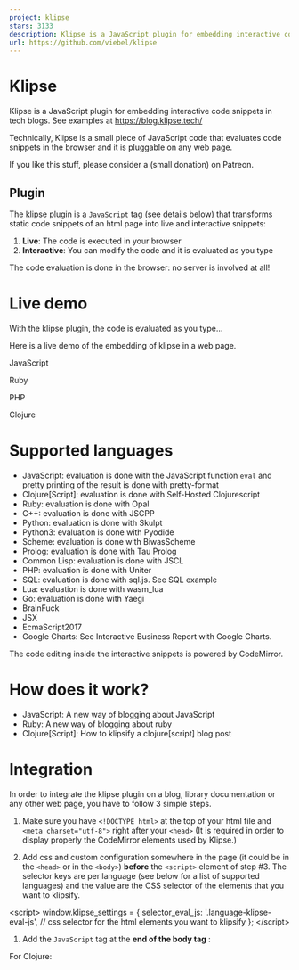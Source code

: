```yaml
---
project: klipse
stars: 3133
description: Klipse is a JavaScript plugin for embedding interactive code snippets in tech blogs.
url: https://github.com/viebel/klipse
---
```


Klipse
======

Klipse is a JavaScript plugin for embedding interactive code snippets in tech blogs. See examples at https://blog.klipse.tech/

Technically, Klipse is a small piece of JavaScript code that evaluates code snippets in the browser and it is pluggable on any web page.

If you like this stuff, please consider a (small donation) on Patreon.

Plugin
------

The klipse plugin is a `JavaScript` tag (see details below) that transforms static code snippets of an html page into live and interactive snippets:

1.  **Live**: The code is executed in your browser
2.  **Interactive**: You can modify the code and it is evaluated as you type

The code evaluation is done in the browser: no server is involved at all!

Live demo
=========

With the klipse plugin, the code is evaluated as you type...

Here is a live demo of the embedding of klipse in a web page.

JavaScript

Ruby

PHP

Clojure

Supported languages
===================

-   JavaScript: evaluation is done with the JavaScript function `eval` and pretty printing of the result is done with pretty-format
-   Clojure\[Script\]: evaluation is done with Self-Hosted Clojurescript
-   Ruby: evaluation is done with Opal
-   C++: evaluation is done with JSCPP
-   Python: evaluation is done with Skulpt
-   Python3: evaluation is done with Pyodide
-   Scheme: evaluation is done with BiwasScheme
-   Prolog: evaluation is done with Tau Prolog
-   Common Lisp: evaluation is done with JSCL
-   PHP: evaluation is done with Uniter
-   SQL: evaluation is done with sql.js. See SQL example
-   Lua: evaluation is done with wasm\_lua
-   Go: evaluation is done with Yaegi
-   BrainFuck
-   JSX
-   EcmaScript2017
-   Google Charts: See Interactive Business Report with Google Charts.

The code editing inside the interactive snippets is powered by CodeMirror.

How does it work?
=================

-   JavaScript: A new way of blogging about JavaScript
-   Ruby: A new way of blogging about ruby
-   Clojure\[Script\]: How to klipsify a clojure\[script\] blog post

Integration
===========

In order to integrate the klipse plugin on a blog, library documentation or any other web page, you have to follow 3 simple steps.

1.  Make sure you have `<!DOCTYPE html>` at the top of your html file and `<meta charset="utf-8">` right after your `<head>` (It is required in order to display properly the CodeMirror elements used by Klipse.)
    
2.  Add css and custom configuration somewhere in the page (it could be in the `<head>` or in the `<body>`) **before** the `<script>` element of step #3. The selector keys are per language (see below for a list of supported languages) and the value are the CSS selector of the elements that you want to klipsify.
    

<link rel\="stylesheet" type\="text/css" href\="https://storage.googleapis.com/app.klipse.tech/css/codemirror.css"\>

<script\>
    window.klipse\_settings \= {
        selector\_eval\_js: '.language-klipse-eval-js', // css selector for the html elements you want to klipsify
    };
</script\>

1.  Add the `JavaScript` tag at the **end of the body tag** :

For Clojure:

<script src\="https://storage.googleapis.com/app.klipse.tech/plugin/js/klipse\_plugin.js"\></script\>
</body\>

For other languages:

    <script src\="https://storage.googleapis.com/app.klipse.tech/plugin\_prod/js/klipse\_plugin.min.js"\></script\>
</body\>

Here is an interactive guide of the klipse snippets.

If you want to host Klipse JavaScript tag from your own server, see Host Klipse Locally.

If you want to use an older version of Klipse, see Use Older Versions.

JavaScript
----------

Here is the full interactive guide of the klipse `JavaScript` snippets.

<link rel\="stylesheet" type\="text/css" href\="https://storage.googleapis.com/app.klipse.tech/css/codemirror.css"\>

<script\>
    window.klipse\_settings \= {
        selector\_eval\_js: '.language-klipse-eval-js', // css selector for the html elements you want to klipsify
    };
</script\>
<script src\="https://storage.googleapis.com/app.klipse.tech/plugin\_prod/js/klipse\_plugin.min.js"\></script\>

Here is a jsfiddle with Klipse plugin for JavaScript. And here are detailed explanations about a JavaScript live code editor in a blog post.

Clojure and ClojureScript in a web page
---------------------------------------

> Pay attention: for Clojure interactive snippets, you must use the **non-minified** version of klipse as for the moment, self-host cljs doesn't support advanced compilation!

Here is the full interactive guide of the klipse `clojure` snippets.

You can manipulate the DOM inside KLIPSE: here is a tutorial.

<link rel\="stylesheet" type\="text/css" href\="https://storage.googleapis.com/app.klipse.tech/css/codemirror.css"\>

<script\>
    window.klipse\_settings \= {
        selector: '.language-klipse'// css selector for the html elements you want to klipsify
    };
</script\>
<script src\="https://storage.googleapis.com/app.klipse.tech/plugin/js/klipse\_plugin.js"\></script\>

ClojureScript project
---------------------

If you want to integrate Klipse inside a Clojurescript project, it is recommended to consume Klipse as a Clojurescript library like any other Clojurescript lib, just like this .

Inside your code you have to require two namespaces and call a function:

(ns my.project
  (:require \[klipse.run.plugin.plugin\] ;; this namespace initializes Klipse. We require it for its side effects
            \[klipse.plugin :as klipse-plugin\]))

(klipse-plugin/init #js {:selector ".language-klipse"
                         :selector\_reagent ".language-reagent"})

Here is an example of a tiny reagent demo project that integrates Klipse as a Clojurescript library.

Python
------

<link rel\="stylesheet" type\="text/css" href\="https://storage.googleapis.com/app.klipse.tech/css/codemirror.css"\>

<script\>
    window.klipse\_settings \= {
        selector\_eval\_python\_client: '.language-klipse-python', // css selector for the html elements you want to klipsify
    };
</script\>
<script src\="https://storage.googleapis.com/app.klipse.tech/plugin\_prod/js/klipse\_plugin.min.js"\></script\>

Python3 (numpy, pandas)
-----------------------

<link rel\="stylesheet" type\="text/css" href\="https://storage.googleapis.com/app.klipse.tech/css/codemirror.css"\>

<script\>
    window.klipse\_settings \= {
        selector\_pyodide: '.language-klipse-pyodide', // css selector for the html elements you want to klipsify
    };
</script\>
<script src\="https://storage.googleapis.com/app.klipse.tech/plugin\_prod/js/klipse\_plugin.min.js"\></script\>

Ruby
----

<link rel\="stylesheet" type\="text/css" href\="https://storage.googleapis.com/app.klipse.tech/css/codemirror.css"\>

<script\>
    window.klipse\_settings \= {
        selector\_eval\_ruby: '.language-klipse-eval-ruby', // css selector for the html elements you want to klipsify
    };
</script\>
<script src\="https://storage.googleapis.com/app.klipse.tech/plugin\_prod/js/klipse\_plugin.min.js"\></script\>

Lua
---

<link rel\="stylesheet" type\="text/css" href\="https://storage.googleapis.com/app.klipse.tech/css/codemirror.css"\>
<link rel\="stylesheet" type\="text/css" href\="https://storage.googleapis.com/app.klipse.tech/css/lua.css"\>

<script\>
    window.klipse\_settings \= {
        selector\_lua: '.language-klipse-lua', // css selector for the html elements you want to klipsify
    };
</script\>
<script src\="https://storage.googleapis.com/app.klipse.tech/plugin\_prod/js/klipse\_plugin.min.js"\></script\>

Go
--

<link rel\="stylesheet" type\="text/css" href\="https://storage.googleapis.com/app.klipse.tech/css/codemirror.css"\>

<script\>
    window.klipse\_settings \= {
        selector\_golang: '.language-klipse-go, // css selector for the html elements you want to klipsify
    };
</script\>
<script src\="https://storage.googleapis.com/app.klipse.tech/plugin\_prod/js/klipse\_plugin.min.js"\></script\>

Scheme
------

<link rel\="stylesheet" type\="text/css" href\="https://storage.googleapis.com/app.klipse.tech/css/codemirror.css"\>

<script\>
    window.klipse\_settings \= {
        selector\_eval\_scheme: '.language-klipse-eval-scheme', // css selector for the html elements you want to klipsify
    };
</script\>
<script src\="https://storage.googleapis.com/app.klipse.tech/plugin\_prod/js/klipse\_plugin.min.js"\></script\>

Prolog
------

Prolog code snippets are separated into two kinds:

-   Rules
-   Queries

In the query, you must omit the `?-` characters.

See A new way of blogging about Prolog for a full example and guide.

<link rel\="stylesheet" type\="text/css" href\="https://storage.googleapis.com/app.klipse.tech/css/codemirror.css"\>
<link rel\="stylesheet" type\="text/css" href\="https://storage.googleapis.com/app.klipse.tech/css/prolog.css"\>

<script\>
    window.klipse\_settings \= {
        selector\_prolog\_rules: '.language-prolog-rules', // css selector for the html elements that contain prolog rules
        selector\_prolog\_query: '.language-prolog-query', // css selector for the html elements that contain prolog queries
    };
</script\>
<script src\="https://storage.googleapis.com/app.klipse.tech/plugin\_prod/js/klipse\_plugin.min.js?v=7.7.1-a"\></script\>

Common Lisp
-----------

<link rel\="stylesheet" type\="text/css" href\="https://storage.googleapis.com/app.klipse.tech/css/codemirror.css"\>

<script\>
    window.klipse\_settings \= {
        selector\_eval\_clisp: '.language-klipse-eval-clisp', // css selector for the html elements you want to klipsify
    };
</script\>
<script src\="https://storage.googleapis.com/app.klipse.tech/plugin\_prod/js/klipse\_plugin.min.js"\></script\>

OCaml
-----

<link rel\="stylesheet" type\="text/css" href\="https://storage.googleapis.com/app.klipse.tech/css/codemirror.css"\>

<script\>
    window.klipse\_settings \= {
 	    selector\_eval\_ocaml: '.language-klipse-ocaml', // selector for ocaml evaluation snippets
	    selector\_transpile\_ocaml: '.language-transpile-ocaml' // selector for ocaml transpilation snippets
    };
</script\>
<script src\="https://storage.googleapis.com/app.klipse.tech/plugin\_prod/js/klipse\_plugin.min.js"\></script\>

ReasonML version 3
------------------

> Note: Code Snippets in Reason version 3 will automagically be upgraded to latest Reason version once a new version of Reason is released.

We have 4 kinds of ReasonML snippets:

1.  Code Evaluation
2.  Transpilation to JavaScript
3.  Transpilation to Ocaml
4.  Transpilation from Ocaml

Here is the JavaScript tag that you need to setup for embedding ReasonML snippets on your page:

<link rel\="stylesheet" type\="text/css" href\="https://storage.googleapis.com/app.klipse.tech/css/codemirror.css"\>

<script\>
    window.klipse\_settings \= {
 	     selector\_transpile\_reason\_3: '.language-transpile-reason', // selector for reason transpilation snippets
         selector\_transpile\_reason\_3\_to\_ocaml: '.language-transpile-reason-to-ocaml', // selector for reason transpilation into ocaml snippets
         selector\_eval\_reason\_3: '.language-klipse-reason',  // selector for reason evaluation snippets
         selector\_ocaml\_to\_reason: '.language-klipse-ocaml-to-reason' // selector for ocaml to reason snippets
   };
</script\>
<script src\="https://storage.googleapis.com/app.klipse.tech/plugin\_prod/js/klipse\_plugin.min.js"\></script\>

ReasonML - Old Syntax(deprecated)
---------------------------------

<link rel\="stylesheet" type\="text/css" href\="https://storage.googleapis.com/app.klipse.tech/css/codemirror.css"\>

<script\>
    window.klipse\_settings \= {
    	 selector\_transpile\_reason: '.language-transpile-reason', // selector for reason transpilation snippets
         selector\_transpile\_reason\_to\_ocaml: '.language-transpile-reason-to-ocaml', // selector for reason transpilation into ocaml snippets
         selector\_eval\_reason: '.language-klipse-reason' // selector for reason evaluation snippets
   };
</script\>
<script src\="https://storage.googleapis.com/app.klipse.tech/plugin\_prod/js/klipse\_plugin.min.js"\></script\>

SQL
---

<link rel\="stylesheet" type\="text/css" href\="https://storage.googleapis.com/app.klipse.tech/css/codemirror.css"\>
<link rel\="stylesheet" type\="text/css" href\="https://storage.googleapis.com/app.klipse.tech/css/sql.css"\>

<script\>
    window.klipse\_settings \= {
     selector\_sql: '.sql',
    };
</script\>
<script src\="https://storage.googleapis.com/app.klipse.tech/plugin\_prod/js/klipse\_plugin.min.js"\></script\>

PHP
---

<link rel\="stylesheet" type\="text/css" href\="https://storage.googleapis.com/app.klipse.tech/css/codemirror.css"\>

<script\>
    window.klipse\_settings \= {
        selector\_eval\_php: '.language-klipse-eval-php', // css selector for the html elements you want to klipsify
    };
</script\>
<script src\="https://storage.googleapis.com/app.klipse.tech/plugin\_prod/js/klipse\_plugin.min.js"\></script\>

https
-----

If your site runs under `https`, you need to load the klipse plugin from `https://storage.googleapis.com/app.klipse.tech` instead of `http://app.klipse.tech`.

The reason is that the klipse plugin is hosted on Google Cloud Storage and for the moment SSL is not supported for custom domains.

Configuration
-------------

The klipse plugin is configurable both at the level of the page and at the level of the snippet.

### Page level configuration

Here are the settings for the klipse plugin a page level:

window.klipse\_settings \= {
     eval\_idle\_msec: 20, // idle time in msec before the snippet is evaluated
     selector: '.language-klipse', // selector for Clojure evaluation snippets
     selector\_js: '.language-klipse-js', // selector for Clojure transpilation snippets
     selector\_reagent: '.language-reagent', // selector for reagent snippets
     selector\_google\_charts: '.language-google-charts' // selector for Google charts snippets
     selector\_oblivion: '.language-oblivion' // selector for oblivion snippets
     selector\_eval\_js: '.language-klipse-eval-js', // selector for JavaScript evaluation snippets
     selector\_eval\_ruby: '.language-klipse-eval-ruby', // selector for Ruby evaluation snippets
     selector\_lua: '.language-klipse-lua', // selector for lua evaluation snippets
     selector\_es2017: '.language-klipse-es2017', // selector for EcmaScript 2017 evaluation snippets
     selector\_jsx: '.language-klipse-jsx', // selector for JSX evaluation snippets
     selector\_transpile\_jsx: '.language-transpile-jsx', // selector for JSX transpilation snippets
     selector\_render\_jsx: '.language-render-jsx', // selector for JSX rendering snippets
     selector\_react: '.language-react', // selector for React snippets
     selector\_eval\_php: '.language-klipse-eval-php', // selector for PHP evaluation snippets
     selector\_eval\_markdown: '.language-klipse-markdown', // selector for Markdown transpilation snippets
     selector\_render\_hiccup: '.render-hiccup', // selector for Hiccup rendering snippets
     selector\_transpile\_hiccup: '.transpile-hiccup', // selector for Hiccup transpiling snippets
     selector\_eval\_lambdaway: '.language-klipse-lambdaway', // selector for lambdaway transpilation snippets
     selector\_eval\_python\_client: '.language-klipse-python', // selector for Python evaluation snippets
     selector\_eval\_cpp: '.language-klipse-cpp', // selector for cpp evaluation
     selector\_eval\_html: '.language-klipse-html', // selector for Html evaluation snippets
     selector\_sql: '.language-klipse-sql', // selector for sqlite evaluation snippets
     selector\_eval\_scheme: '.language-klipse-scheme', // selector for Scheme evaluation snippets
     selector\_brainfuck: '.language-klipse-brainfuck', // selector for Brainfuck snippets
     selector\_eval\_ocaml: '.language-klipse-ocaml', // selector for Ocaml evaluation snippets
     selector\_transpile\_ocaml: '.language-transpile-ocaml', // selector for Ocaml transpilation snippets
     selector\_transpile\_reason\_3: '.language-transpile-reason', // selector for Reason transpilation snippets
     selector\_transpile\_reason\_3\_to\_ocaml: '.language-transpile-reason-to-ocaml', // selector for Reason transpilation into ocaml snippets
     selector\_eval\_reason\_3: '.language-klipse-reason', // selector for Reason evaluation snippets
     selector\_ocaml\_to\_reason: '.language-klipse-ocaml-to-reason' // selector for Ocaml to reason snippets
     cached\_ns\_root: '/my-root', // the root of Clojure cached namespace, default: https://viebel.github.io/cljs-analysis-cache/cache/
     clojure\_cached\_macro\_ns\_regexp: /reagent.\*/, // the regexp for Clojure macro namespaces that are cached
     clojure\_cached\_ns\_regexp: /reagent.\*/, // the regexp for clojure namespaces that are cached
     codemirror\_root: '/my-codemirror-root', // the root of Codemirror files
     scripts\_root: '/my-scripts-root', // the root of scripts files (e.g pretty\_format.js, opal.js ...)
     re\_evaluate\_all\_snippets\_on\_change: false, // Whether all snippets should be reevaluated when any one snippet is edited, since snippets might depend on each other
     editor\_type: 'code-mirror', //the type of the editor for Klipse results (the element where the evaluation of the snippet is displayed). Allowed values:
                                 // "code-mirror": The input editor is codemirror. The output editor is codemirror
                                 // "html": The input editor is codemirror. The output editor is html
                                 // "dom": The input editor is plain text. The output editor is plain text

};

Additionally, you can configure CodeMirror input (snippet source code) and output (snippet evaluation) by setting `codemirror_options_in` and `codemirror_options_out`:

Currently, we support all the settings CodeMirror Configuration settings and part of the Addons settings: `matchBrackets` and `autoCloseBrackets`.

For instance, you can modify the `indentUnit`, `lineWrapping`, `lineNumbers` and `autoCloseBrackets` like this:

window.klipse\_settings \= {
    codemirror\_options\_in: {
        indentUnit: 8,
        lineWrapping: true,
        lineNumbers: true,
        autoCloseBrackets: true
    },
    codemirror\_options\_out: {
        lineWrapping: true,
        lineNumbers: true
    }
}

#### Clojure only

-   `print_length`: (default 1000) max number of items in collections to display - useful to prevent browser stuck when evaluating infinite sequences like `(range)`
-   `beautify_strings`: (default false) when evaluation result is a string - display the "interior" of the string without escaping the quotes.

### Snippet level configuration

The following attributes can be added to the DOM element of the snippet:

-   `data-eval-idle-msec`: (default 20) idle time in msec before the snippet is evaluated
-   `data-loop-msec`: (default `undefined`) the code is run in a loop every `data-loop-msec` msec
-   `data-preamble`: (default `""`) A string containing Clojurescript source code that should be run before the contents of this snippet, eg "(reset! canvas-id :canvas-2)". Useful for hiding implementation details from readers in blog posts, like e.g. setting a `canvas-id` atom to `:canvas-2`, or for performing any other setup operations that need to be done on a per-snippet basis
-   `data-editor-type`: (default `"code-mirror"`) the type of the editor for the klipse result (the element where the evaluation of the snippet is displayed). Allowed values: \*\* "code-mirror": The input editor is codemirror. The output editor is codemirror \*\* "html": The input editor is codemirror. The output editor is html \*\* "dom": The input editor is plain text. The output editor is plain text

### JavaScript only

-   `data-external-libs`: comma separated list of JavaScript libraries to load before snippet evaluation
-   `data-async-code`: (default `false`) when `true`, asynchronous calls to `console.log` append their result to the result cell

#### Clojure only

Here is a live demo of the different snippet level configuration options.

The following data attributes are supported on a klipse snippet DOM element:

-   `data-static-fns`: (default `false`) set to true for using static dispatch
-   `data-external-libs`: comma separated list of github repositories to resolve dependencies: you need to provide the full list of dependencies (including the dependencies of dependencies recursively). See for instance Lambda Calculus with clojure and Klipse
-   `data-print-length`: (default 1000) max number of items in collections to display - useful to prevent browser stuck when evaluating infinite sequences like `(range)`
-   `data-beautify-strings`: (default false) when evaluation result is a string - display the "interior" of the string without escaping the quotes.
-   `data-verbose`: (default false) passed to bootstrapped `eval` and `compile` `:verbose` opts
-   `data-max-eval-duration`: (default 1000) max number of milliseconds the snippet code is allowed to run synchronously before being interrupted.
-   `data-compile-display-guard`: (default false) when true, display the anti-starvation code inside result of compilation

Styling
-------

The Klipse plugin can be easily styled with CSS, which can be applied both to the Klipse plugin's own elements, and to the CodeMirror editor's elements. Much of the styling you'll apply will be to CodeMirror, as it contains all the CSS classes to style the code itself. Surrounding CodeMirror is the Klipse plugin, the styles of which control the plugin's borders, and the executed code's output.

DOM elements
------------

Each klipse snippet is associated with 4 HTML elements:

1.  The klipse snippet itself: it has the class `klipse-snippet`.
2.  The result: it has the class `klipse-result`.
3.  A container: it has the class `klipse-container` and is accessible inside the klipse snippet through the global variable `klipse_container` (the global variable is dynamically bound to the correct klipse container).
4.  A separator: it has the class `klipse-separator`.

### Changing the style of CodeMirror

You can change the theme of the CodeMirror editor simply by modifying its CSS. If you don't want to create your own theme, Farhad Gayour has an awesome list of ready-made themes you can select from. Have a look at the different themes by selecting them from the drop-down. Once you've found one you like, head to the theme repo to copy the CSS, paste it into a CSS file, and link to it from the HTML page containing your Klipse plugin.

### Changing the style of the Klipse plugin

To change the style of the Klipse plugin's borders and the console output, you'll need to add a few extra style rules to your CSS file. These are:

-   `.CodeMirror` - modify the plugin's borders and CodeMirror's containing `div`
-   `.CodeMirror:last-child::before` - modify the console's title (i.e. the bit that says _Output:_)
-   `.CodeMirror:last-child` - modify the console area (i.e. the area beneath _Output:_)

You can see an example of styling Klipse in `demos/styling`. And here is a live demo

Interactive slides with Klipse
------------------------------

You can build interactive slides by integrating Klipse with Reveal.js using this template for reveal.js and Klipse.

Klipse Community
----------------

Here are a couple of examples of blogs using the klipse plugin:

-   Clojure: Procedural Dungeon Generation: A Drunkard's Walk in ClojureScript
-   Python: Drawing fractals with a turtle
-   Clojure: Island Generator
-   ClojureScript transpiled: blog.ducky.io - More about protocols in ClojureScript
-   Ruby: jessewaites.com - interactive ruby snippets
-   Clojure: z.caudate.me - live documentation with klipse
-   Ruby, Javascript, Clojure: blog.klipse.tech
-   Prolog: A new way of blogging about Prolog
-   Clojure documentation: Anonymous functions in clojure
-   JavaScript: Untangled.io - Advanced ES6 destructuring techniques with live examples
-   Clojure: Klipse for Kids: A fun way to learn computer programming
-   JavaScript Immutable.js: An Introduction with examples written for humans
-   Clojure: Yet another scheme dialect written in Clojure and ClojureScript
-   JavaScript: Try Partial Lenses with KLIPSE
-   JavaScript: Clause.js, a JavaScript contract system, documentation created with klipse
-   Clojure: Reagent deep dive part 1 2 3 4
-   ClojureScript: Visualising Bézier Curves
-   Clojure: core.async fun tutorial
-   ClojureScript: reagent and reframe playground
-   JavaScript: chai unit tests playground
-   Clojure: polynomial macro
-   Prolog: A scientific paper with interactive code snippets: \[Continuous Reasoning for Managing Next-Gen Distributed Applications\] (http://eptcs.web.cse.unsw.edu.au/paper.cgi?ICLP2020.22.pdf)

Ask us any question about the klipse plugin (integration, feature requests...) on

Access the CodeMirror editors programmatically
----------------------------------------------

Each code snippet is wrapped into a CodeMirror editor.

The CodeMirror editors are accessible via the JavaScript global variable: `klipse_editors`. This is an array that contains the CodeMirror editors wrapping the original code snippets. For instance, you can modify the content of the code snippet `i` by calling: `klipse_editors[i].setValue('let a = 1');`

Here is a jsfiddle that shows it in action.

The evaluation of each snippet is also wrapped into a CodeMirror editor. The CodeMirror editors that wrapped results are accessible via the JavaScript global variable: `klipse_results`. This is an array that contains the CodeMirror editors wrapping the results of the evaluation of the code snippets. For instance, you can read the content of the code snippet `i` by calling: `klipse_results[i].getValue();`

Here is a jsfiddle that shows it in action.

Use older versions
------------------

Since version `6.8.0`, Klipse is published on npm. Therefore you can access the klipse files of a specific version from unpkg - a cdn for stuff that is published to `npm`.

For instance, The urls are for the version `6.8.0` are:

-   JavaScript minified: https://unpkg.com/klipse@6.8.0/dist/klipse\_plugin.min.js
-   JavaScript non-minified: https://unpkg.com/klipse@6.8.0/dist/klipse\_plugin.min.js
-   Css: https://unpkg.com/klipse@6.8.0/dist/codemirror.css

Host Klipse locally
-------------------

You can download klipse with `npm` or `bower`.

In order to serve Klipse from your own server, you have to:

1.  Include in your page all the assets that you need from the `dist` folder: `codemirror.css`, `klipse_plugin.js` or `klipse_plugin.min.js`, `javascript.inc.js` (CodeMirror JavaScript addon), `pretty_format.js` (JavaScript beautifier)
2.  set `klipse_settings.no_dynamic_scripts=true;`

If you need more assets that are usually dynamically loaded by klipse, please download them manually.

Klipse App - Clojure Web Repl
-----------------------------

Here is the information about the Klipse app

The Web REPL is live at http://app.klipse.tech

Here is the manual for the KLIPSE web repl.

Languages supported in the REPL: `Clojure` and `ClojureScript`.

License
=======

If you like this stuff, please consider a (small donation) on Patreon.

See the LICENSE file for license rights and limitations (GNU General Public License v3.0).
